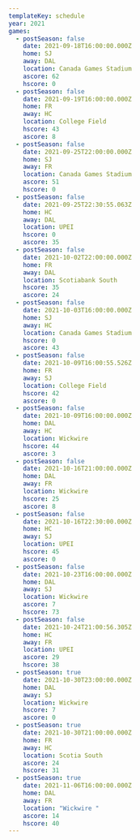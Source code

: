 ```yaml
---
templateKey: schedule
year: 2021
games:
  - postSeason: false
    date: 2021-09-18T16:00:00.000Z
    home: SJ
    away: DAL
    location: Canada Games Stadium
    ascore: 62
    hscore: 0
  - postSeason: false
    date: 2021-09-19T16:00:00.000Z
    home: FR
    away: HC
    location: College Field
    hscore: 43
    ascore: 8
  - postSeason: false
    date: 2021-09-25T22:00:00.000Z
    home: SJ
    away: FR
    location: Canada Games Stadium
    ascore: 51
    hscore: 0
  - postSeason: false
    date: 2021-09-25T22:30:55.063Z
    home: HC
    away: DAL
    location: UPEI
    hscore: 0
    ascore: 35
  - postSeason: false
    date: 2021-10-02T22:00:00.000Z
    home: FR
    away: DAL
    location: Scotiabank South
    hscore: 35
    ascore: 24
  - postSeason: false
    date: 2021-10-03T16:00:00.000Z
    home: SJ
    away: HC
    location: Canada Games Stadium
    hscore: 0
    ascore: 43
  - postSeason: false
    date: 2021-10-09T16:00:55.526Z
    home: FR
    away: SJ
    location: College Field
    hscore: 42
    ascore: 0
  - postSeason: false
    date: 2021-10-09T16:00:00.000Z
    home: DAL
    away: HC
    location: Wickwire
    hscore: 44
    ascore: 3
  - postSeason: false
    date: 2021-10-16T21:00:00.000Z
    home: DAL
    away: FR
    location: Wickwire
    hscore: 25
    ascore: 8
  - postSeason: false
    date: 2021-10-16T22:30:00.000Z
    home: HC
    away: SJ
    location: UPEI
    hscore: 45
    ascore: 0
  - postSeason: false
    date: 2021-10-23T16:00:00.000Z
    home: DAL
    away: SJ
    location: Wickwire
    ascore: 7
    hscore: 73
  - postSeason: false
    date: 2021-10-24T21:00:56.305Z
    home: HC
    away: FR
    location: UPEI
    ascore: 29
    hscore: 38
  - postSeason: true
    date: 2021-10-30T23:00:00.000Z
    home: DAL
    away: SJ
    location: Wickwire
    hscore: 7
    ascore: 0
  - postSeason: true
    date: 2021-10-30T21:00:00.000Z
    home: FR
    away: HC
    location: Scotia South
    ascore: 24
    hscore: 31
  - postSeason: true
    date: 2021-11-06T16:00:00.000Z
    home: DAL
    away: FR
    location: "Wickwire "
    ascore: 14
    hscore: 40
---
```

